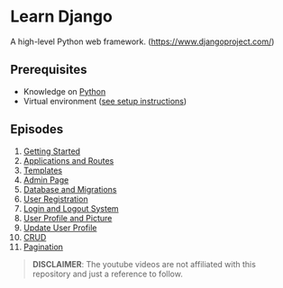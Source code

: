 # Learn Django

A high-level Python web framework. (https://www.djangoproject.com/)

## Prerequisites

- Knowledge on [Python](https://github.com/lightzane/learn-python?tab=readme-ov-file#learn-python)
- Virtual environment ([see setup instructions](https://github.com/lightzane/learn-python/blob/main/main.py#L5))

## Episodes

1. [Getting Started](https://github.com/lightzane/learn-django/tree/01/getting-started?tab=readme-ov-file#01---getting-started)
2. [Applications and Routes](https://github.com/lightzane/learn-django/tree/02/apps-and-routes?tab=readme-ov-file#02---applications-and-routes)
3. [Templates](https://github.com/lightzane/learn-django/tree/03/templates?tab=readme-ov-file#03---templates)
4. [Admin Page](https://github.com/lightzane/learn-django/tree/04/admin-page?tab=readme-ov-file#04---admin-page)
5. [Database and Migrations](https://github.com/lightzane/learn-django/tree/05/database-and-migrations?tab=readme-ov-file#05---database-and-migrations)
6. [User Registration](https://github.com/lightzane/learn-django/tree/06/user-registration?tab=readme-ov-file#06---user-registration)
7. [Login and Logout System](https://github.com/lightzane/learn-django/tree/07/login-and-logout?tab=readme-ov-file#07---login-and-logout-system)
8. [User Profile and Picture](https://github.com/lightzane/learn-django/tree/08/user-profile-and-picture?tab=readme-ov-file#08---user-profile-and-picture)
9. [Update User Profile](https://github.com/lightzane/learn-django/tree/09/update-user-profile?tab=readme-ov-file#09---update-user-profile)
10. [CRUD](https://github.com/lightzane/learn-django/tree/10/posts-create-update-delete?tab=readme-ov-file#10---create-update-and-delete-posts)
11. [Pagination](https://github.com/lightzane/learn-django/tree/11/pagination?tab=readme-ov-file#11---pagination)

> **DISCLAIMER**: The youtube videos are not affiliated with this repository and just a reference to follow.
